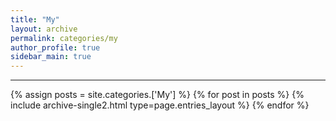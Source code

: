 ```yaml
---
title: "My"
layout: archive
permalink: categories/my
author_profile: true
sidebar_main: true
---
```


<!-- 공백이 포함되어 있는 카테고리 이름의 경우 site.categories['a b c'] 이런식으로! -->

***

{% assign posts = site.categories.['My'] %}
{% for post in posts %} {% include archive-single2.html type=page.entries_layout %} {% endfor %}
